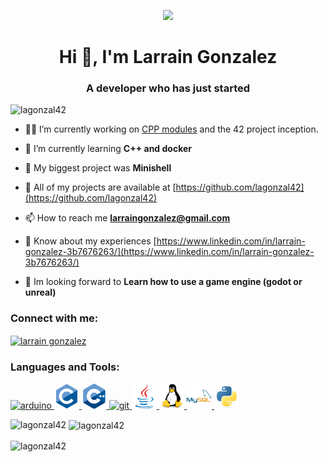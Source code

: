 <p align="center"><img src="https://upload.wikimedia.org/wikipedia/commons/2/20/Matrix_Digital_rain_banner.gif" width="1600" height "100"/></p>
<h1 align="center">Hi 👋, I'm Larrain Gonzalez</h1>
<h3 align="center">A developer who has just started</h3>

<p align="left"> <img src="https://komarev.com/ghpvc/?username=lagonzal42&label=Profile%20views&color=0e75b6&style=flat" alt="lagonzal42" /> </p>

- 👨‍💻 I’m currently working on [CPP modules](https://github.com/lagonzal42/CPP/tree/master) and the 42 project inception.

- 🌱 I’m currently learning **C++ and docker**

- 📝 My biggest project was **Minishell**

- 📄 All of my projects are available at [https://github.com/lagonzal42](https://github.com/lagonzal42)

- 📫 How to reach me **larraingonzalez@gmail.com**

- 📄 Know about my experiences [https://www.linkedin.com/in/larrain-gonzalez-3b7676263/](https://www.linkedin.com/in/larrain-gonzalez-3b7676263/)

- 🔭 Im looking forward to **Learn how to use a game engine (godot or unreal)**

<h3 align="left">Connect with me:</h3>
<p align="left">
<a href="[https://linkedin.com/in/larrain gonzalez-3b7676263/](https://www.linkedin.com/in/larrain-gonzalez-3b7676263/]" target="blank"><img align="center" src="https://raw.githubusercontent.com/rahuldkjain/github-profile-readme-generator/master/src/images/icons/Social/linked-in-alt.svg" alt="larrain gonzalez" height="30" width="40" /></a>
</p>

<h3 align="left">Languages and Tools:</h3>
<p align="left"> <a href="https://www.arduino.cc/" target="_blank" rel="noreferrer"> <img src="https://cdn.worldvectorlogo.com/logos/arduino-1.svg" alt="arduino" width="40" height="40"/> </a> <a href="https://www.cprogramming.com/" target="_blank" rel="noreferrer"> <img src="https://raw.githubusercontent.com/devicons/devicon/master/icons/c/c-original.svg" alt="c" width="40" height="40"/> </a> <a href="https://www.w3schools.com/cpp/" target="_blank" rel="noreferrer"> <img src="https://raw.githubusercontent.com/devicons/devicon/master/icons/cplusplus/cplusplus-original.svg" alt="cplusplus" width="40" height="40"/> </a> <a href="https://git-scm.com/" target="_blank" rel="noreferrer"> <img src="https://www.vectorlogo.zone/logos/git-scm/git-scm-icon.svg" alt="git" width="40" height="40"/> </a> <a href="https://www.java.com" target="_blank" rel="noreferrer"> <img src="https://raw.githubusercontent.com/devicons/devicon/master/icons/java/java-original.svg" alt="java" width="40" height="40"/> </a> <a href="https://www.linux.org/" target="_blank" rel="noreferrer"> <img src="https://raw.githubusercontent.com/devicons/devicon/master/icons/linux/linux-original.svg" alt="linux" width="40" height="40"/> </a> <a href="https://www.mysql.com/" target="_blank" rel="noreferrer"> <img src="https://raw.githubusercontent.com/devicons/devicon/master/icons/mysql/mysql-original-wordmark.svg" alt="mysql" width="40" height="40"/> </a> <a href="https://www.python.org" target="_blank" rel="noreferrer"> <img src="https://raw.githubusercontent.com/devicons/devicon/master/icons/python/python-original.svg" alt="python" width="40" height="40"/> </a> </p>

<p><img align="left" src="https://github-readme-stats.vercel.app/api/top-langs?username=lagonzal42&show_icons=true&locale=en&layout=compact" alt="lagonzal42" /></p>

<p>&nbsp;<img align="center" src="https://github-readme-stats.vercel.app/api?username=lagonzal42&show_icons=true&locale=en" alt="lagonzal42" /></p>

<p><img align="center" src="https://github-readme-streak-stats.herokuapp.com/?user=lagonzal42&" alt="lagonzal42" /></p>
